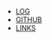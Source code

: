 * [LOG](https://github.com/febrian-irv/os232/blob/master/TXT/mylog.txt)
* [GITHUB](https://github.com/febrian-irv/os232)
* [LINKS](https://github.com/febrian-irv/os232/blob/master/links.md)
